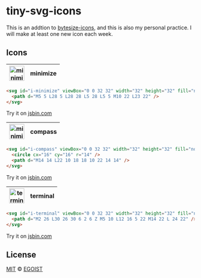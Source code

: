 # tiny-svg-icons

This is an addtion to [bytesize-icons](https://github.com/danklammer/bytesize-icons), and this is also my personal practice. I will make at least one new icon each week.

## Icons

<img src="https://cdn.rawgit.com/egoist/tiny-svg-icons/master/dist/minimize.svg" alt="minimize" width="40" />|minimize
---|---

```html
<svg id="i-minimize" viewBox="0 0 32 32" width="32" height="32" fill="none" stroke="currentcolor" stroke-linecap="round" stroke-linejoin="round" stroke-width="1">
  <path d="M5 5 L28 5 L28 28 L5 28 L5 5 M10 22 L23 22" />
</svg>
```

Try it on [jsbin.com](http://jsbin.com/qafexet/edit?html,output)

<img src="https://cdn.rawgit.com/egoist/tiny-svg-icons/master/dist/compass.svg" alt="minimize" width="40" />|compass
---|---

```html
<svg id="i-compass" viewBox="0 0 32 32" width="32" height="32" fill="none" stroke="currentcolor" stroke-linecap="round" stroke-linejoin="round" stroke-width="1">
  <circle cx="16" cy="16" r="14" />
  <path d="M14 14 L22 10 18 18 10 22 14 14" />
</svg>
```

Try it on [jsbin.com](http://jsbin.com/zepaqov/edit?html,output)

<img src="https://cdn.rawgit.com/egoist/tiny-svg-icons/master/dist/terminal.svg" alt="terminal" width="40" />|terminal
---|---

```html
<svg id="i-terminal" viewBox="0 0 32 32" width="32" height="32" fill="none" stroke="currentcolor" stroke-linecap="round" stroke-linejoin="round" stroke-width="1">
  <path d="M2 26 L30 26 30 6 2 6 Z M5 10 L12 16 5 22 M14 22 L 24 22" />
</svg>
```

Try it on [jsbin.com](https://jsbin.com/tubequs/edit?html,output)

## License

[MIT](https://egoist.mit-license.org/) &copy; [EGOIST](https://github.com/egoist)
